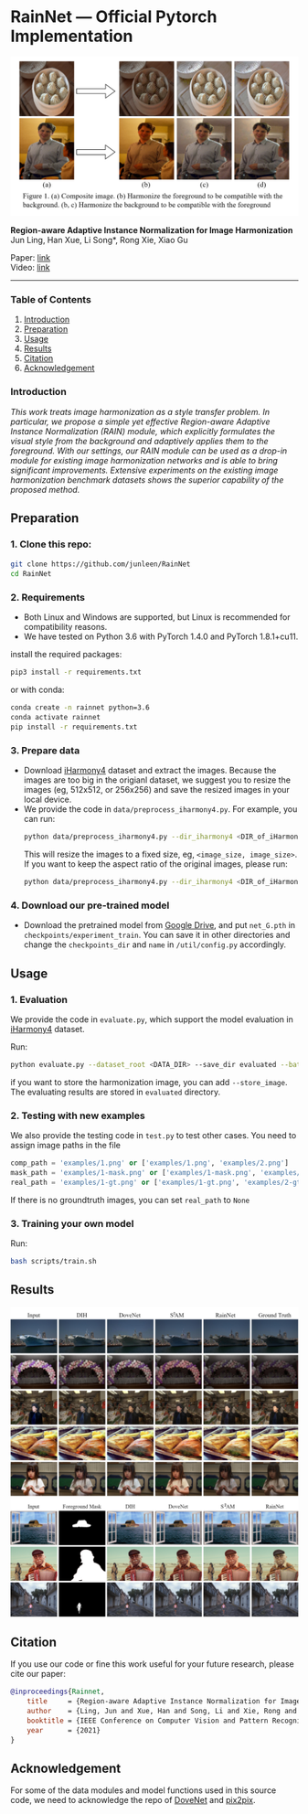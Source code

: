 # RainNet &mdash; Official Pytorch Implementation

![Sample image](./Doc/sample.png)

**Region-aware Adaptive Instance Normalization for Image Harmonization**<br>
Jun Ling, Han Xue, Li Song*, Rong Xie, Xiao Gu

Paper: [link]()<br>
Video: [link]()

---

### Table of Contents
1. [Introduction](#introduction)
1. [Preparation](#preparation)
1. [Usage](#usage)
1. [Results](#results)
1. [Citation](#citation)
1. [Acknowledgement](#acknowledgement)


### Introduction
*This work treats image harmonization as a style transfer problem. In particular, we propose a simple yet effective Region-aware Adaptive Instance Normalization (RAIN) module, which explicitly formulates the visual style from the background and adaptively applies them to the foreground. With our settings, our RAIN module can be used as a drop-in module for existing image harmonization networks and is able to bring significant improvements. Extensive experiments on the existing image harmonization benchmark datasets shows the superior capability of the proposed method.*


## Preparation
### 1. Clone this repo:
```bash
git clone https://github.com/junleen/RainNet
cd RainNet
```

### 2. Requirements
* Both Linux and Windows are supported, but Linux is recommended for compatibility reasons.
* We have tested on Python 3.6 with PyTorch 1.4.0 and PyTorch 1.8.1+cu11. 

install the required packages: 
```bash
pip3 install -r requirements.txt
```
or with conda:
```bash
conda create -n rainnet python=3.6
conda activate rainnet
pip install -r requirements.txt
```
### 3. Prepare data

* Download [iHarmony4](https://github.com/bcmi/Image-Harmonization-Dataset-iHarmony4) dataset and extract the images. Because the images are too big in the origianl dataset, we suggest you to resize the images (eg, 512x512, or 256x256) and save the resized images in your local device. 
* We provide the code in `data/preprocess_iharmony4.py`. For example, you can run:
    ```bash
    python data/preprocess_iharmony4.py --dir_iharmony4 <DIR_of_iHarmony4> --save_dir <SAVE_DIR> --image_size <IMAGE_SIZE>
    ```
    This will resize the images to a fixed size, eg, `<image_size, image_size>`. If you want to keep the aspect ratio of the original images, please run:
    ```bash
    python data/preprocess_iharmony4.py --dir_iharmony4 <DIR_of_iHarmony4> --save_dir <SAVE_DIR> --image_size <IMAGE_SIZE> --keep_aspect_ratio
    ```

### 4. Download our pre-trained model

* Download the pretrained model from [Google Drive](https://drive.google.com/drive/folders/1NMvHbnD1kW-j1KKMxEb9R9IR5drMK3GQ?usp=sharing), and put `net_G.pth` in `checkpoints/experiment_train`. You can save it in other directories and change the `checkpoints_dir` and `name` in `/util/config.py` accordingly. 

## Usage
### 1. Evaluation

We provide the code in `evaluate.py`, which support the model evaluation in [iHarmony4](https://github.com/bcmi/Image-Harmonization-Dataset-iHarmony4) dataset.

Run: 
```bash
python evaluate.py --dataset_root <DATA_DIR> --save_dir evaluated --batch_size 16 --device cuda 
```
if you want to store the harmonization image, you can add `--store_image`. The evaluating results are stored in `evaluated` directory. 

### 2. Testing with new examples

We also provide the testing code in `test.py` to test other cases. You need to assign image paths in the file
```python
comp_path = 'examples/1.png' or ['examples/1.png', 'examples/2.png']
mask_path = 'examples/1-mask.png' or ['examples/1-mask.png', 'examples/2-mask.png']
real_path = 'examples/1-gt.png' or ['examples/1-gt.png', 'examples/2-gt.png']
```
If there is no groundtruth images, you can set `real_path` to `None`

### 3. Training your own model

Run:
```bash
bash scripts/train.sh
```

## Results
![Comparison1](./Doc/Comparison1.png)
![Comparison2](./Doc/Comparison2.png)

## Citation
If you use our code or fine this work useful for your future research, please cite our paper:
```bibtex
@inproceedings{Rainnet,
    title     = {Region-aware Adaptive Instance Normalization for Image Harmonization}, 
    author    = {Ling, Jun and Xue, Han and Song, Li and Xie, Rong and Gu, Xiao}, 
    booktitle = {IEEE Conference on Computer Vision and Pattern Recognition},
    year      = {2021}
}
```

## Acknowledgement
For some of the data modules and model functions used in this source code, we need to acknowledge the repo of [DoveNet](https://github.com/bcmi/Image-Harmonization-Dataset-iHarmony4/tree/master/DoveNet) and [pix2pix](https://github.com/junyanz/pytorch-CycleGAN-and-pix2pix). 
